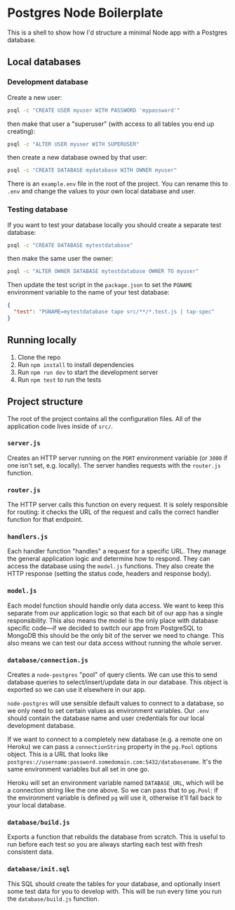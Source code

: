 # Postgres Node Boilerplate

This is a shell to show how I'd structure a minimal Node app with a Postgres database.

## Local databases

### Development database

Create a new user:

```sh
psql -c "CREATE USER myuser WITH PASSWORD 'mypassword'"
```

then make that user a "superuser" (with access to all tables you end up creating):

```sh
psql -c "ALTER USER myuser WITH SUPERUSER"
```

then create a new database owned by that user:

```sh
psql -c "CREATE DATABASE mydatabase WITH OWNER myuser"
```

There is an `example.env` file in the root of the project. You can rename this to `.env` and change the values to your own local database and user.

### Testing database

If you want to test your database locally you should create a separate test database:

```sh
psql -c "CREATE DATABASE mytestdatabase"
```

then make the same user the owner:

```sh
psql -c "ALTER OWNER DATABASE mytestdatabase OWNER TO myuser"
```

Then update the test script in the `package.json` to set the `PGNAME` environment variable to the name of your test database:

```json
{
  "test": "PGNAME=mytestdatabase tape src/**/*.test.js | tap-spec"
}
```

## Running locally

1. Clone the repo
1. Run `npm install` to install dependencies
1. Run `npm run dev` to start the development server
1. Run `npm test` to run the tests

## Project structure

The root of the project contains all the configuration files. All of the application code lives inside of `src/`.

### `server.js`

Creates an HTTP server running on the `PORT` environment variable (or `3000` if one isn't set, e.g. locally). The server handles requests with the `router.js` function.

### `router.js`

The HTTP server calls this function on every request. It is solely responsible for routing: it checks the URL of the request and calls the correct handler function for that endpoint.

### `handlers.js`

Each handler function "handles" a request for a specific URL. They manage the general application logic and determine how to respond. They can access the database using the `model.js` functions. They also create the HTTP response (setting the status code, headers and response body).

### `model.js`

Each model function should handle only data access. We want to keep this separate from our application logic so that each bit of our app has a single responsibility. This also means the model is the only place with database specific code—if we decided to switch our app from PostgreSQL to MongoDB this should be the only bit of the server we need to change. This also means we can test our data access without running the whole server.

### `database/connection.js`

Creates a `node-postgres` "pool" of query clients. We can use this to send database queries to select/insert/update data in our database. This object is exported so we can use it elsewhere in our app.

`node-postgres` will use sensible default values to connect to a database, so we only need to set certain values as environment variables. Our `.env` should contain the database name and user credentials for our local development database.

If we want to connect to a completely new database (e.g. a remote one on Heroku) we can pass a `connectionString` property in the `pg.Pool` options object. This is a URL that looks like `postgres://username:password.somedomain.com:5432/databasename`. It's the same environment variables but all set in one go.

Heroku will set an environment variable named `DATABASE_URL`, which will be a connection string like the one above. So we can pass that to `pg.Pool`: if the environment variable is defined `pg` will use it, otherwise it'll fall back to your local database.

### `database/build.js`

Exports a function that rebuilds the database from scratch. This is useful to run before each test so you are always starting each test with fresh consistent data.

### `database/init.sql`

This SQL should create the tables for your database, and optionally insert some test data for you to develop with. This will be run every time you run the `database/build.js` function.
